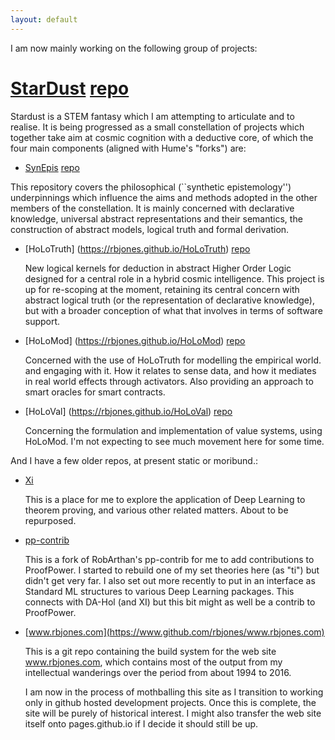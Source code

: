 ```yaml
---
layout: default
---
```


I am now mainly working on the following group of projects:
#  [StarDust](https://rbjones.github.io/StarDust) [repo](https://github.com/rbjones/StarDust)

  Stardust is a STEM fantasy which I am attempting to articulate and to realise.
  It is being progressed as a small constellation of projects which together take aim at cosmic cognition with a deductive core, of which the four main components (aligned with Hume's "forks") are:

-  [SynEpis](https://rbjones.github.io/SynEpis) [repo](https://github.com/rbjones/SynEpis)

This repository covers the philosophical (``synthetic epistemology'') underpinnings which influence the aims and methods adopted in the other members of the constellation.
It is mainly concerned with declarative knowledge, universal abstract representations and their semantics, the construction of abstract models, logical truth and  formal derivation.

- [HoLoTruth] (https://rbjones.github.io/HoLoTruth) [repo](https://github.com/rbjones/HoLoTruth) 

  New logical kernels for deduction in abstract Higher Order Logic designed for a central role in a hybrid cosmic intelligence.
  This project is up for re-scoping at the moment, retaining its central concern with abstract logical truth (or the representation of declarative knowledge), but with a broader conception of what that involves in terms of software support.

- [HoLoMod] (https://rbjones.github.io/HoLoMod) [repo](https://github.com/rbjones/HoLoTruth) 

  Concerned with the use of HoLoTruth for modelling the empirical world. and engaging with it.
  How it relates to sense data, and how it mediates in real world effects through activators.
  Also providing an approach to smart oracles for smart contracts.

- [HoLoVal] (https://rbjones.github.io/HoLoVal) [repo](https://github.com/rbjones/HoLoVal)

  Concerning the formulation and implementation of value systems, using HoLoMod.
  I'm not expecting to see much movement here for some time.

And I have a few older repos, at present static or moribund.:

- [Xi](https://www.github.com/rbjones/Xi)

  This is a place for me to explore the application of Deep Learning to theorem proving, and various other related matters.
  About to be repurposed.

- [pp-contrib](https://www.github.com/rbjones/pp-contrib)

  This is a fork of RobArthan's pp-contrib for me to add contributions to ProofPower.
  I started to rebuild one of my set theories here (as "ti") but didn't get very far.
  I also set out more recently to put in an interface as Standard ML structures to various Deep Learning packages.
  This connects with DA-Hol (and XI) but this bit might as well be a contrib to ProofPower.

- [www.rbjones.com](https://www.github.com/rbjones/www.rbjones.com)

  This is a git repo containing the build system for the web site www.rbjones.com, which contains most of the output from my intellectual wanderings over the period from about 1994 to 2016.

  I am now in the process of mothballing this site as I transition to working only in github hosted development projects.
  Once this is complete, the site will be purely of historical interest.
  I might also transfer the web site itself onto pages.github.io if I decide it should still be up.
